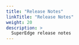 ```yaml
---
title: "Release Notes"
linkTitle: "Release Notes"
weight: 20
description: >
  SuperEdge release notes
---
```

